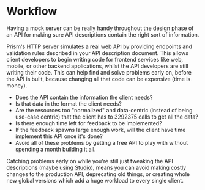 # Workflow

Having a mock server can be really handy throughout the design phase of an API for making sure API descriptions contain the right sort of information.

Prism's HTTP server simulates a real web API by providing endpoints and validation rules described in your API description document. This allows client developers to begin writing code for frontend services like web, mobile, or other backend applications, whilst the API developers are still writing their code. This can help find and solve problems early on, before the API is built, because changing all that code can be expensive (time is money).

- Does the API contain the information the client needs?
- Is that data in the format the client needs?
- Are the resources too "normalized" and data-centric (instead of being use-case centric) that the client has to 3292375 calls to get all the data?
- Is there enough time left for feedback to be implemented?
- If the feedback spawns large enough work, will the client have time implement this API once it's done?
- Avoid all of these problems by getting a free API to play with without spending a month building it all.

Catching problems early on while you're still just tweaking the API descriptions (maybe using [Studio][studio]), means you can avoid making costly changes to the production API, deprecating old things, or creating whole new global versions which add a huge workload to every single client.

[studio]: https://stoplight.io/studio
